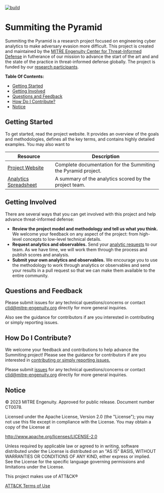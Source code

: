 [![build](https://github.com/center-for-threat-informed-defense/summiting-the-pyramid/actions/workflows/build.yml/badge.svg)](https://github.com/center-for-threat-informed-defense/summiting-the-pyramid/actions/workflows/build.yml)

<!--
When updating README.md, take a look at overview.rst and consider if you should
make the same updates there.
-->

# Summiting the Pyramid

Summiting the Pyramid is a research project focused on engineering cyber analytics to
make adversary evasion more difficult. This project is created and maintained by the
[MITRE Engenuity Center for Threat-Informed Defense](https://ctid.mitre-engenuity.org/)
in futherance of our mission to advance the start of the art and and the state of the
practice in threat-informed defense globally. The project is funded by our [research
participants](https://mitre-engenuity.org/cybersecurity/center-for-threat-informed-defense/our-work/summiting-the-pyramid/#RESEARCH-PARTICIPANTS).

**Table Of Contents:**

- [Getting Started](#getting-started)
- [Getting Involved](#getting-involved)
- [Questions and Feedback](#questions-and-feedback)
- [How Do I Contribute?](#how-do-i-contribute)
- [Notice](#notice)

## Getting Started

To get started, read the project website. It provides an overview of the goals and methodologies, defines all the key terms, and contains highly detailed examples. You may also want to

| Resource                                                                                       | Description                                                   |
| ---------------------------------------------------------------------------------------------- | ------------------------------------------------------------- |
| [Project Website](https://center-for-threat-informed-defense.github.io/summiting-the-pyramid/) | Complete documentation for the Summiting the Pyramid project. |
| [Analytics Spreadsheet](docs/analytics/Scored_Analytics_20230802.csv)                          | A summary of the analytics scored by the project team.        |


## Getting Involved

There are several ways that you can get involved with this project and help advance
threat-informed defense:

- **Review the project model and methodology and tell us what you think.** We welcome
  your feedback on any aspect of the project: from high-level concepts to low-level
  technical details.
- **Request analytics and observables.** Send your [analytic
  requests]([/stix/attack-flow-schema-2.0.0.json](https://github.com/center-for-threat-informed-defense/summiting-the-pyramid/issues/new/choose))
  to our team. As we have time, we will work them through the process and publish scores
  and analysis.
- **Submit your own analytics and observables.** We encourage you to use the methodology
  to work through analytics or observables and send your results in a pull request so
  that we can make them available to the entire community.

## Questions and Feedback

Please submit issues for any technical questions/concerns or contact ctid@mitre-engenuity.org directly for more general inquiries.

Also see the guidance for contributors if are you interested in contributing or simply reporting issues.

## How Do I Contribute?

We welcome your feedback and contributions to help advance the Summiting project! Please see the guidance for
contributors if are you interested in [contributing or simply reporting issues.](/CONTRIBUTING.md)

Please submit [issues](https://github.com/center-for-threat-informed-defense/project_name/issues) for any
technical questions/concerns or contact ctid@mitre-engenuity.org directly for more general inquiries.

## Notice

© 2023 MITRE Engenuity. Approved for public release. Document number CT0078.

Licensed under the Apache License, Version 2.0 (the "License"); you may not use this file except in compliance with the License. You may obtain a copy of the License at

http://www.apache.org/licenses/LICENSE-2.0

Unless required by applicable law or agreed to in writing, software distributed under the License is distributed on an "AS IS" BASIS, WITHOUT WARRANTIES OR CONDITIONS OF ANY KIND, either express or implied. See the License for the specific language governing permissions and limitations under the License.

This project makes use of ATT&CK®

[ATT&CK Terms of Use](https://attack.mitre.org/resources/terms-of-use/)
